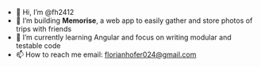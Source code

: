 - 👋 Hi, I’m @fh2412
- 👀 I’m building **Memorise**, a web app to easily gather and store photos of trips with friends 
- 🌱 I’m currently learning Angular and focus on writing modular and testable code
- 📫 How to reach me email: florianhofer024@gmail.com
